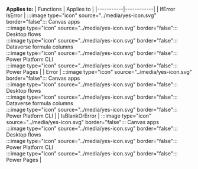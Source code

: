**Applies to:** 
| Functions | Applies to |
|-----------|------------|
| IfError</br>IsError | :::image type="icon" source="../media/yes-icon.svg" border="false"::: Canvas apps</br>:::image type="icon" source="../media/yes-icon.svg" border="false"::: Desktop flows</br>:::image type="icon" source="../media/yes-icon.svg" border="false"::: Dataverse formula columns</br>:::image type="icon" source="../media/yes-icon.svg" border="false"::: Power Platform CLI</br>:::image type="icon" source="../media/yes-icon.svg" border="false"::: Power Pages |
| Error | :::image type="icon" source="../media/yes-icon.svg" border="false"::: Canvas apps</br>:::image type="icon" source="../media/yes-icon.svg" border="false"::: Desktop flows</br>:::image type="icon" source="../media/yes-icon.svg" border="false"::: Dataverse formula columns</br>:::image type="icon" source="../media/yes-icon.svg" border="false"::: Power Platform CLI |
| IsBlankOrError | :::image type="icon" source="../media/yes-icon.svg" border="false"::: Canvas apps</br>:::image type="icon" source="../media/yes-icon.svg" border="false"::: Desktop flows</br>:::image type="icon" source="../media/yes-icon.svg" border="false"::: Power Platform CLI</br>:::image type="icon" source="../media/yes-icon.svg" border="false"::: Power Pages |

